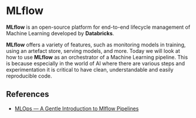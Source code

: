 # MLflow

**MLflow** is an open-source platform for end-to-end lifecycle management of
Machine Learning developed by **Databricks**.

**MLflow** offers a variety of features, such as monitoring models in training,
using an artefact store, serving models, and more.
Today we will look at how to use **MLflow** as an orchestrator of a Machine Learning
pipeline.
This is because especially in the world of AI where there are various steps and
experimentation it is critical to have clean, understandable and easily reproducible
code.

## References

- [MLOps — A Gentle Introduction to Mlflow Pipelines](https://towardsdatascience.com/mlops-a-gentle-introduction-to-mlflow-pipelines-c7bcec88a6ec)

